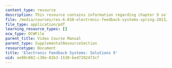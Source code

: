 ```yaml
---
content_type: resource
description: This resource contains information regarding chapter 9 solutions.
file: /media/courses/res-6-010-electronic-feedback-systems-spring-2013/ae80c082c38e02b31530bed7292473cf_MITRES_6-010S13_sol09.pdf
file_type: application/pdf
learning_resource_types: []
ocw_type: OCWFile
parent_title: Video Course Manual
parent_type: SupplementalResourceSection
resourcetype: Document
title: 'Electronic Feedback Systems: Solutions 9'
uid: ae80c082-c38e-02b3-1530-bed7292473cf
---
```

